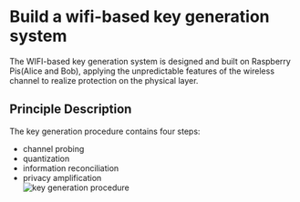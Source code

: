 # Build a wifi-based key generation system  
The WIFI-based key generation system is designed and built on Raspberry Pis(Alice and Bob), applying the unpredictable features of the wireless channel to realize protection on the
physical layer. 
## Principle Description
The key generation procedure contains four steps:  
* channel probing  
* quantization  
* information reconciliation  
* privacy amplification  
![key generation procedure]()
